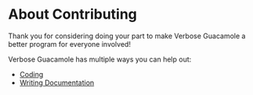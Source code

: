 # About Contributing

Thank you for considering doing your part to make Verbose Guacamole a better program for everyone involved!

Verbose Guacamole has multiple ways you can help out:

- [Coding](coding.md)
- [Writing Documentation](documentation.md)
